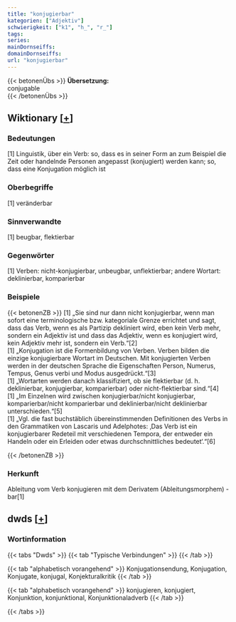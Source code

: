 ```yaml
---
title: "konjugierbar"
kategorien: ["Adjektiv"]
schwierigkeit: ["k1", "h_", "r_"]
tags:
series:
mainDornseiffs:
domainDornseiffs:
url: "konjugierbar"
---
```


{{< betonenÜbs >}}
**Übersetzung:**  
conjugable  
{{< /betonenÜbs >}}

## Wiktionary [[+](https://de.wiktionary.org/wiki/konjugierbar)]

### Bedeutungen
[1] Linguistik, über ein Verb: so, dass es in seiner Form an zum Beispiel die Zeit oder handelnde Personen angepasst (konjugiert) werden kann; so, dass eine Konjugation möglich ist  

### Oberbegriffe
[1] veränderbar  

### Sinnverwandte
[1] beugbar, flektierbar  

### Gegenwörter
[1] Verben: nicht-konjugierbar, unbeugbar, unflektierbar; andere Wortart: deklinierbar, komparierbar  

### Beispiele
{{< betonenZB >}}
[1] „Sie sind nur dann nicht konjugierbar, wenn man sofort eine terminologische bzw. kategoriale Grenze errichtet und sagt, dass das Verb, wenn es als Partizip dekliniert wird, eben kein Verb mehr, sondern ein Adjektiv ist und dass das Adjektiv, wenn es konjugiert wird, kein Adjektiv mehr ist, sondern ein Verb.“[2]  
[1] „Konjugation ist die Formenbildung von Verben. Verben bilden die einzige konjugierbare Wortart im Deutschen. Mit konjugierten Verben werden in der deutschen Sprache die Eigenschaften Person, Numerus, Tempus, Genus verbi und Modus ausgedrückt.“[3]  
[1] „Wortarten werden danach klassifiziert, ob sie flektierbar (d. h. deklinierbar, konjugierbar, komparierbar) oder nicht-flektierbar sind.“[4]  
[1] „Im Einzelnen wird zwischen konjugierbar/nicht konjugierbar, komparierbar/nicht komparierbar und deklinierbar/nicht deklinierbar unterschieden.“[5]  
[1] „Vgl. die fast buchstäblich übereinstimmenden Definitionen des Verbs in den Grammatiken von Lascaris und Adelphotes: ‚Das Verb ist ein konjugierbarer Redeteil mit verschiedenen Tempora, der entweder ein Handeln oder ein Erleiden oder etwas durchschnittliches bedeutet‘.“[6]  

{{< /betonenZB >}}
### Herkunft
Ableitung vom Verb konjugieren mit dem Derivatem (Ableitungsmorphem) -bar[1]  



## dwds [[+](https://www.dwds.de/wb/konjugierbar)]

### Wortinformation
{{< tabs "Dwds" >}}
{{< tab "Typische Verbindungen" >}}
{{< /tab >}}

{{< tab "alphabetisch vorangehend" >}}
Konjugationsendung, Konjugation, Konjugate, konjugal, Konjekturalkritik
{{< /tab >}}

{{< tab "alphabetisch vorangehend" >}}
konjugieren, konjugiert, Konjunktion, konjunktional, Konjunktionaladverb
{{< /tab >}}

{{< /tabs >}}

